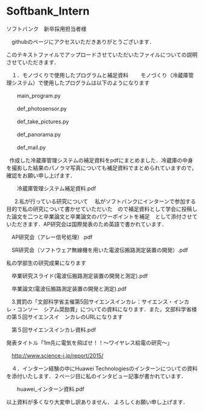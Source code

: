 # Softbank_Intern
ソフトバンク　新卒採用担当者様

　githubのページにアクセスいただきありがとうございます．
 
 このテキストファイルでアップロードさせていただいたファイルについての説明させていただきます．

　１．モノづくりで使用したプログラムと補足資料
　　モノづくり（冷蔵庫管理システム）で使用したプログラムは以下のようになります
  
　　main_program.py
  
　　def_photosensor.py
  
　　def_take_pictures.py
  
　　def_panorama.py
  
　　def_mail.py
  
    作成した冷蔵庫管理システムの補足資料をpdfにまとめました．冷蔵庫の中身を撮影した結果のパノラマ写真についても補足資料でまとめられていますので，確認をお願い申し上げます．
    
　　冷蔵庫管理システム補足資料.pdf
  
  
　2.私が行っている研究について
　私がソフトバンクにインターンで参加する目的で私の研究について書かせていただいた　ので補足資料として学会に投稿した論文を二つと卒業論文と卒業論文のパワーポイントを補足　として添付させていただきます．AP研究会は国際発表のため英語で書かれています．
 
　AP研究会（アレー信号処理）.pdf 
 
　SR研究会（ソフトウェア無線機を用いた電波伝搬路測定装置の開発）.pdf
 
私の学部生の研究成果になります

　卒業研究スライド(電波伝搬路測定装置の開発と測定).pdf
 
　卒業論文(電波伝搬路測定装置の開発と測定).pdf


　3.賞罰の「文部科学省主催第5回サイエンスインカレ：サイエンス・インカレ・コンソー　シアム奨励賞」についての資料になります．また，文部科学省様の第５回サイエンスイ　ンカレのURLになります

　第５回サイエンスインカレ資料.pdf
 
  発表タイトル「1m先に電気を飛ばせ！！～ワイヤレス給電の研究～」
  
　http://www.science-i.jp/report/2015/


　４．インターン経験の中にHuawei Technologiesのインターンについての資料を添付いたします．２ページ目に私のインタビュー記事が書かれています．
 
　　huawei_インターン資料.pdf



以上資料が多くなり大変申し訳ありません．
よろしくお願い申し上げます．
